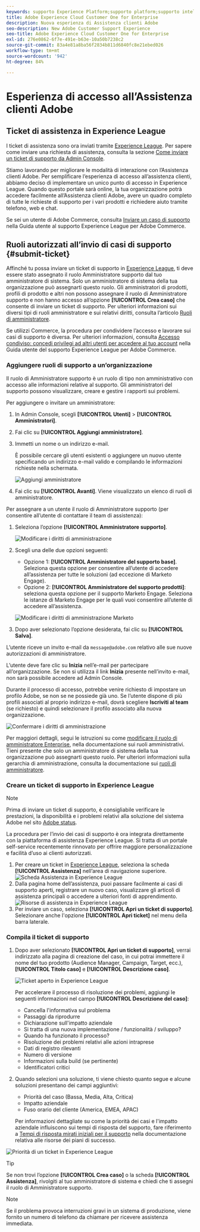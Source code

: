 ```yaml
---
keywords: supporto Experience Platform;supporto platform;supporto intelligent services; supporto IA analisi clienti; supporto IA attribuzione; supporto rtcdp; inviare ticket di supporto; supporto clienti
title: Adobe Experience Cloud Customer One for Enterprise
description: Nuova esperienza di Assistenza clienti Adobe
seo-description: New Adobe Customer Support Experience
seo-title: Adobe Experience Cloud Customer One for Enterprise
exl-id: 276e0862-6f7e-491e-b63e-10a50b7238c2
source-git-commit: 83a4e81a8ba56f2834b811d6840fc8e21ebed026
workflow-type: tm+mt
source-wordcount: '942'
ht-degree: 84%

---
```


# Esperienza di accesso all’Assistenza clienti Adobe

## Ticket di assistenza in Experience League

I ticket di assistenza sono ora inviati tramite [Experience League](https://experienceleague.adobe.com/home?lang=it#support). Per sapere come inviare una richiesta di assistenza, consulta la sezione [Come inviare un ticket di supporto da Admin Console](#create-a-support-ticket-with-experience-league).

Stiamo lavorando per migliorare le modalità di interazione con l’Assistenza clienti Adobe. Per semplificare l’esperienza di accesso all’assistenza clienti, abbiamo deciso di implementare un unico punto di accesso in Experience League. Quando questo portale sarà online, la tua organizzazione potrà accedere facilmente all’Assistenza clienti Adobe, avere un quadro completo di tutte le richieste di supporto per i vari prodotti e richiedere aiuto tramite telefono, web e chat.

Se sei un utente di Adobe Commerce, consulta [Inviare un caso di supporto](https://experienceleague.adobe.com/it/docs/commerce-knowledge-base/kb/help-center-guide/magento-help-center-user-guide#support-case) nella Guida utente al supporto Experience League per Adobe Commerce.

## Ruoli autorizzati all’invio di casi di supporto {#submit-ticket}

Affinché tu possa inviare un ticket di supporto in [Experience League](https://experienceleague.adobe.com/home?lang=it#support), ti deve essere stato assegnato il ruolo Amministratore supporto dal tuo amministratore di sistema. Solo un amministratore di sistema della tua organizzazione può assegnarti questo ruolo. Gli amministratori di prodotti, profili di prodotto e altri non possono assegnare il ruolo di Amministratore supporto e non hanno accesso all’opzione **[!UICONTROL Crea caso]** che consente di inviare un ticket di supporto. Per ulteriori informazioni sui diversi tipi di ruoli amministratore e sui relativi diritti, consulta l’articolo [Ruoli di amministratore](admin-roles.md).

Se utilizzi Commerce, la procedura per condividere l’accesso e lavorare sui casi di supporto è diversa. Per ulteriori informazioni, consulta [Accesso condiviso: concedi privilegi ad altri utenti per accedere al tuo account](https://experienceleague.adobe.com/it/docs/commerce-knowledge-base/kb/help-center-guide/magento-help-center-user-guide#shared-access) nella Guida utente del supporto Experience League per Adobe Commerce.

### Aggiungere ruoli di supporto a un’organizzazione

Il ruolo di Amministratore supporto è un ruolo di tipo non amministrativo con accesso alle informazioni relative al supporto. Gli amministratori del supporto possono visualizzare, creare e gestire i rapporti sui problemi.

Per aggiungere o invitare un amministratore:

1. In Admin Console, scegli **[!UICONTROL Utenti]** > **[!UICONTROL Amministratori]**.
1. Fai clic su **[!UICONTROL Aggiungi amministratore]**.
1. Immetti un nome o un indirizzo e-mail.

   È possibile cercare gli utenti esistenti o aggiungere un nuovo utente specificando un indirizzo e-mail valido e compilando le informazioni richieste nella schermata.

   ![Aggiungi amministratore](assets/admin-console-add-admin.png)

1. Fai clic su **[!UICONTROL Avanti]**. Viene visualizzato un elenco di ruoli di amministratore.

Per assegnare a un utente il ruolo di Amministratore supporto (per consentire all’utente di contattare il team di assistenza):

1. Seleziona l’opzione **[!UICONTROL Amministratore supporto]**.

   ![Modificare i diritti di amministrazione](assets/edit-admin-rights.png)

1. Scegli una delle due opzioni seguenti:

   * Opzione 1: **[!UICONTROL Amministratore del supporto base]**. Seleziona questa opzione per consentire all’utente di accedere all’assistenza per tutte le soluzioni (ad eccezione di Marketo Engage).
   * Opzione 2: **[!UICONTROL Amministratore del supporto prodotti]**: seleziona questa opzione per il supporto Marketo Engage. Seleziona le istanze di Marketo Engage per le quali vuoi consentire all’utente di accedere all’assistenza.

   ![Modificare i diritti di amministrazione Marketo](assets/edit-admin-rights-advanced.png)

1. Dopo aver selezionato l’opzione desiderata, fai clic su **[!UICONTROL Salva]**.

L’utente riceve un invito e-mail da `message@adobe.com` relativo alle sue nuove autorizzazioni di amministratore.

L’utente deve fare clic su **Inizia** nell’e-mail per partecipare all’organizzazione. Se non si utilizza il link **Inizia** presente nell’invito e-mail, non sarà possibile accedere ad Admin Console.

Durante il processo di accesso, potrebbe venire richiesto di impostare un profilo Adobe, se non se ne possiede già uno. Se l’utente dispone di più profili associati al proprio indirizzo e-mail, dovrà scegliere **Iscriviti al team** (se richiesto) e quindi selezionare il profilo associato alla nuova organizzazione.

![Confermare i diritti di amministrazione](assets/admin-rights-confirmation.png)

Per maggiori dettagli, segui le istruzioni su come [modificare il ruolo di amministratore Enterprise](admin-roles.md#add-enterprise-role), nella documentazione sui ruoli amministrativi. Tieni presente che solo un amministratore di sistema della tua organizzazione può assegnarti questo ruolo. Per ulteriori informazioni sulla gerarchia di amministrazione, consulta la documentazione sui [ruoli di amministratore](admin-roles.md).

### Creare un ticket di supporto in Experience League

>[!NOTE]
>
> Prima di inviare un ticket di supporto, è consigliabile verificare le prestazioni, la disponibilità e i problemi relativi alla soluzione del sistema Adobe nel sito [Adobe status](https://status.adobe.com).

La procedura per l’invio dei casi di supporto è ora integrata direttamente con la piattaforma di assistenza Experience League. Si tratta di un portale self-service recentemente rinnovato per offrire maggiore personalizzazione e facilità d’uso ai clienti autorizzati.

1. Per creare un ticket in [Experience League](https://experienceleague.adobe.com/home?lang=it#support), seleziona la scheda **[!UICONTROL Assistenza]** nell’area di navigazione superiore.
   ![Scheda Assistenza in Experience League](./assets/experience-league-support-tab.png)
1. Dalla pagina home dell’assistenza, puoi passare facilmente ai casi di supporto aperti, registrare un nuovo caso, visualizzare gli articoli di assistenza principali o accedere a ulteriori fonti di apprendimento.
   ![Risorse di assistenza in Experience League](./assets/experience-league-support-resources.png)
1. Per inviare un caso, seleziona **[!UICONTROL Apri un ticket di supporto]**. Selezionare anche l&#39;opzione **[!UICONTROL Apri ticket]** nel menu della barra laterale.


### Compila il ticket di supporto

1. Dopo aver selezionato **[!UICONTROL Apri un ticket di supporto]**, verrai indirizzato alla pagina di creazione del caso, in cui potrai immettere il nome del tuo prodotto (Audience Manager, Campaign, Target, ecc.), **[!UICONTROL Titolo caso]** e **[!UICONTROL Descrizione caso]**.

   ![Ticket aperto in Experience League](./assets/experience-league-open-ticket.png)

   Per accelerare il processo di risoluzione dei problemi, aggiungi le seguenti informazioni nel campo **[!UICONTROL Descrizione del caso]**:

   * Cancella l&#39;informativa sul problema
   * Passaggi da riprodurre
   * Dichiarazione sull&#39;impatto aziendale
   * Si tratta di una nuova implementazione / funzionalità / sviluppo?
   * Quando ha funzionato il processo?
   * Risoluzione dei problemi relativi alle azioni intraprese
   * Dati di registro rilevanti
   * Numero di versione
   * Informazioni sulla build (se pertinente)
   * Identificatori critici


1. Quando selezioni una soluzione, ti viene chiesto quanto segue e alcune soluzioni presentano dei campi aggiuntivi:

   * Priorità del caso (Bassa, Media, Alta, Critica)
   * Impatto aziendale
   * Fuso orario del cliente (America, EMEA, APAC)

   Per informazioni dettagliate su come la priorità dei casi e l&#39;impatto aziendale influiscono sui tempi di risposta del supporto, fare riferimento a [Tempi di risposta mirati iniziali per il supporto](https://experienceleague.adobe.com/en/docs/support-resources/data-sheets/overview#targeted-initial-response-times-for-support) nella documentazione relativa alle risorse dei piani di successo.

![Priorità di un ticket in Experience League](./assets/experience-league-ticket-priority.png)

>[!TIP]
>
> Se non trovi l’opzione **[!UICONTROL Crea caso]** o la scheda **[!UICONTROL Assistenza]**, rivolgiti al tuo amministratore di sistema e chiedi che ti assegni il ruolo di Amministratore supporto.








>[!NOTE]
>
> Se il problema provoca interruzioni gravi in un sistema di produzione, viene fornito un numero di telefono da chiamare per ricevere assistenza immediata.




<!--

## What About the Legacy Systems?

New Tickets/Cases will no longer be able to be submitted in legacy systems as of May 11th.  The [Admin Console](https://adminconsole.adobe.com/) will be used to submit new tickets/cases.

### Existing Tickets/Cases

* Between May 11th and May 20th the legacy systems will remain available to work existing tickets/cases to completion.
* Beginning May 20th the support team will migrate remaining open cases from the legacy systems to the new support experience.  You will receive an email notification regarding how to contact support to continue to work these cases.
-->
